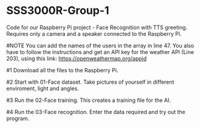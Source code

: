 # SSS3000R-Group-1
Code for our Raspberry Pi project - Face Recognition with TTS greeting. Requires only a camera and a speaker connected to the Raspberry Pi. 

#NOTE
You can add the names of the users in the array in line 47.
You also have to follow the instructions and get an API key for the weather API (Line 203), using this link: https://openweathermap.org/appid

#1
Download all the files to the Raspberry Pi.

#2
Start with 01-Face dataset. Take pictures of yourself in different enviroment, light and angles. 

#3
Run the 02-Face training. This creates a training file for the AI.

#4
Run the 03-Face recognition. Enter the data required and try out the program. 
